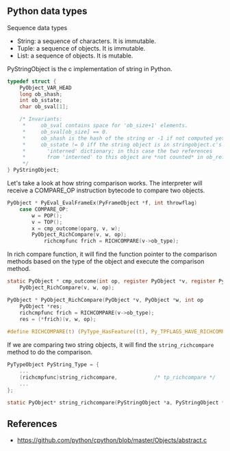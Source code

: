 ## Python data types

Sequence data types
* String: a sequence of characters. It is immutable.
* Tuple: a sequence of objects. It is immutable.
* List: a sequence of objects. It is mutable.

PyStringObject is the c implementation of string in Python.
```c
typedef struct {
    PyObject_VAR_HEAD
    long ob_shash;
    int ob_sstate;
    char ob_sval[1];

    /* Invariants:
     *     ob_sval contains space for 'ob_size+1' elements.
     *     ob_sval[ob_size] == 0.
     *     ob_shash is the hash of the string or -1 if not computed yet.
     *     ob_sstate != 0 iff the string object is in stringobject.c's
     *       'interned' dictionary; in this case the two references
     *       from 'interned' to this object are *not counted* in ob_refcnt.
     */
} PyStringObject;

```

Let's take a look at how string comparison works. The interpreter will receive a COMPARE_OP instruction bytecode to compare two objects.
```c
PyObject * PyEval_EvalFrameEx(PyFrameObject *f, int throwflag)
    case COMPARE_OP:
        w = POP();
        v = TOP();
        x = cmp_outcome(oparg, v, w);
        PyObject_RichCompare(v, w, op);
            richcmpfunc frich = RICHCOMPARE(v->ob_type);
```

In rich compare function, it will find the function pointer to the comparison methods based on the type of the object and execute the
comparison method.
```c
static PyObject * cmp_outcome(int op, register PyObject *v, register PyObject *w)
    PyObject_RichCompare(v, w, op);

PyObject * PyObject_RichCompare(PyObject *v, PyObject *w, int op
    PyObject *res;
    richcmpfunc frich = RICHCOMPARE(v->ob_type);
    res = (*frich)(v, w, op);
    
#define RICHCOMPARE(t) (PyType_HasFeature((t), Py_TPFLAGS_HAVE_RICHCOMPARE) ? (t)->tp_richcompare : NULL)
```

If we are comparing two string objects, it will find the `string_richcompare` method to do the comparison.
```c
PyTypeObject PyString_Type = {
    ...
    (richcmpfunc)string_richcompare,            /* tp_richcompare */
    ...
};

static PyObject* string_richcompare(PyStringObject *a, PyStringObject *b, int op)

```


## References
* https://github.com/python/cpython/blob/master/Objects/abstract.c
